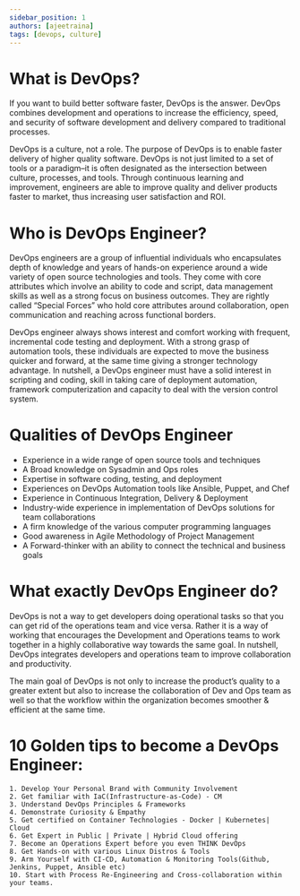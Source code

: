 ```yaml
---
sidebar_position: 1
authors: [ajeetraina]
tags: [devops, culture]
---
```



# What is DevOps?

If you want to build better software faster, DevOps is the answer. DevOps combines development and operations to increase the efficiency, speed, and security of software development and delivery compared to traditional processes. 

DevOps is a culture, not a role. The purpose of DevOps is to enable faster delivery of higher quality software. DevOps is not just limited to a set of tools or a paradigm–it is often designated as the intersection between culture, processes, and tools. Through continuous learning and improvement, engineers are able to improve quality and deliver products faster to market, thus increasing user satisfaction and ROI.


# Who is DevOps Engineer?

DevOps engineers are a group of influential individuals who encapsulates depth of knowledge and years of hands-on experience around a wide variety of open source technologies and tools. They come with core attributes which involve an ability to code and script, data management skills as well as a strong focus on business outcomes. They are rightly called “Special Forces” who hold core attributes around collaboration, open communication and reaching across functional borders.

 DevOps engineer always shows interest and comfort working with frequent, incremental code testing and deployment. With a strong grasp of automation tools, these individuals are expected to move the business quicker and forward, at the same time giving a stronger technology advantage. In nutshell, a DevOps engineer must have a solid interest in scripting and coding,  skill in taking care of deployment automation, framework computerization and capacity to deal with the version control system.
 
# Qualities of DevOps Engineer

- Experience in a wide range of open source tools and techniques
- A Broad knowledge on Sysadmin and Ops roles
- Expertise in software coding, testing, and deployment
- Experiences on DevOps Automation tools like Ansible, Puppet, and Chef
- Experience in Continuous Integration, Delivery & Deployment
- Industry-wide experience in implementation of  DevOps solutions for team collaborations
- A firm knowledge of the various computer programming languages
- Good awareness in Agile Methodology of Project Management
- A Forward-thinker with an ability to connect the technical and business goals     


# What exactly DevOps Engineer do?

DevOps is not a way to get developers doing operational tasks so that you can get rid of the operations team and vice versa.  Rather it is a way of working that encourages the Development and Operations teams to work together in a highly collaborative way towards the same goal. In nutshell, DevOps integrates developers and operations team to improve collaboration and productivity.

The main goal of DevOps is not only to increase the product’s quality to a greater extent but also to increase the collaboration of Dev and Ops team as well so that the workflow within the organization becomes smoother & efficient at the same time.

# 10 Golden tips to become a DevOps Engineer:

    1. Develop Your Personal Brand with Community Involvement
    2. Get familiar with IaC(Infrastructure-as-Code) - CM
    3. Understand DevOps Principles & Frameworks
    4. Demonstrate Curiosity & Empathy
    5. Get certified on Container Technologies - Docker | Kubernetes| Cloud
    6. Get Expert in Public | Private | Hybrid Cloud offering
    7. Become an Operations Expert before you even THINK DevOps
    8. Get Hands-on with various Linux Distros & Tools
    9. Arm Yourself with CI-CD, Automation & Monitoring Tools(Github, Jenkins, Puppet, Ansible etc)
    10. Start with Process Re-Engineering and Cross-collaboration within your teams.
